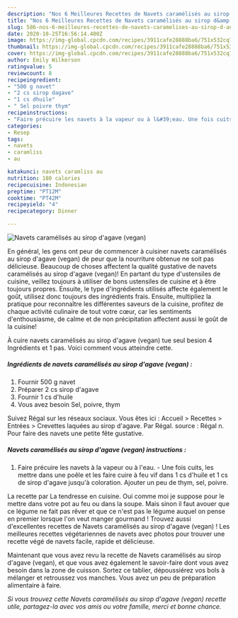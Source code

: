 ```yaml
---
description: "Nos 6 Meilleures Recettes de Navets caramélisés au sirop d&amp;#39;agave (vegan)"
title: "Nos 6 Meilleures Recettes de Navets caramélisés au sirop d&amp;#39;agave (vegan)"
slug: 586-nos-6-meilleures-recettes-de-navets-caramelises-au-sirop-d-and-39-agave-vegan
date: 2020-10-25T16:56:14.400Z
image: https://img-global.cpcdn.com/recipes/3911cafe28888ba6/751x532cq70/navets-caramelises-au-sirop-dagave-vegan-photo-principale-de-la-recette.jpg
thumbnail: https://img-global.cpcdn.com/recipes/3911cafe28888ba6/751x532cq70/navets-caramelises-au-sirop-dagave-vegan-photo-principale-de-la-recette.jpg
cover: https://img-global.cpcdn.com/recipes/3911cafe28888ba6/751x532cq70/navets-caramelises-au-sirop-dagave-vegan-photo-principale-de-la-recette.jpg
author: Emily Wilkerson
ratingvalue: 5
reviewcount: 8
recipeingredient:
- "500 g navet"
- "2 cs sirop dagave"
- "1 cs dhuile"
- " Sel poivre thym"
recipeinstructions:
- "Faire précuire les navets à la vapeur ou à l&#39;eau. Une fois cuits, les mettre dans une poêle et les faire cuire à feu vif dans 1 cs d&#39;huile et 1 cs de sirop d&#39;agave jusqu&#39;à coloration. Ajouter un peu de thym, sel, poivre."
categories:
- Resep
tags:
- navets
- caramliss
- au

katakunci: navets caramliss au 
nutrition: 180 calories
recipecuisine: Indonesian
preptime: "PT12M"
cooktime: "PT42M"
recipeyield: "4"
recipecategory: Dinner

---
```



![Navets caramélisés au sirop d&#39;agave (vegan)](https://img-global.cpcdn.com/recipes/3911cafe28888ba6/751x532cq70/navets-caramelises-au-sirop-dagave-vegan-photo-principale-de-la-recette.jpg)

En général, les gens ont peur de commencer à cuisiner navets caramélisés au sirop d&#39;agave (vegan) de peur que la nourriture obtenue ne soit pas délicieuse. Beaucoup de choses affectent la qualité gustative de navets caramélisés au sirop d&#39;agave (vegan)! En partant du type d'ustensiles de cuisine, veillez toujours à utiliser de bons ustensiles de cuisine et à être toujours propres. Ensuite, le type d'ingrédients utilisés affecte également le goût, utilisez donc toujours des ingrédients frais. Ensuite, multipliez la pratique pour reconnaître les différentes saveurs de la cuisine, profitez de chaque activité culinaire de tout votre cœur, car les sentiments d'enthousiasme, de calme et de non précipitation affectent aussi le goût de la cuisine!

<!--inarticleads1-->

À cuire navets caramélisés au sirop d&#39;agave (vegan) tue seul besion 4 Ingrédients et 1 pas. Voici comment vous atteindre cette.

##### Ingrédients de navets caramélisés au sirop d&#39;agave (vegan) :

1. Fournir 500 g navet
1. Préparer 2 cs sirop d&#39;agave
1. Fournir 1 cs d&#39;huile
1. Vous avez besoin  Sel, poivre, thym


Suivez Régal sur les réseaux sociaux. Vous êtes ici : Accueil &gt; Recettes &gt; Entrées &gt; Crevettes laquées au sirop d&#39;agave. Par Régal. source : Régal n. Pour faire des navets une petite fête gustative. 

<!--inarticleads2-->

##### Navets caramélisés au sirop d&#39;agave (vegan) instructions :

1. Faire précuire les navets à la vapeur ou à l&#39;eau. - Une fois cuits, les mettre dans une poêle et les faire cuire à feu vif dans 1 cs d&#39;huile et 1 cs de sirop d&#39;agave jusqu&#39;à coloration. Ajouter un peu de thym, sel, poivre.


La recette par La tendresse en cuisine. Oui comme moi je suppose pour le mettre dans votre pot au feu ou dans la soupe. Mais sinon il faut avouer que ce légume ne fait pas rêver et que ce n&#39;est pas le légume auquel on pense en premier lorsque l&#39;on veut manger gourmand ! Trouvez aussi d&#39;excellentes recettes de Navets caramélisés au sirop d&#39;agave (vegan) ! Les meilleures recettes végétariennes de navets avec photos pour trouver une recette végé de navets facile, rapide et délicieuse. 

<!--inarticleads1-->

<p>
Maintenant que vous avez revu la recette de Navets caramélisés au sirop d&#39;agave (vegan), et que vous avez également le savoir-faire dont vous avez besoin dans la zone de cuisson. Sortez ce tablier, dépoussiérez vos bols à mélanger et retroussez vos manches. Vous avez un peu de préparation alimentaire à faire.
</p>

<p>
<i>Si vous trouvez cette Navets caramélisés au sirop d&#39;agave (vegan) recette utile, partagez-la avec vos amis ou votre famille, merci et bonne chance.</i>
</p>
